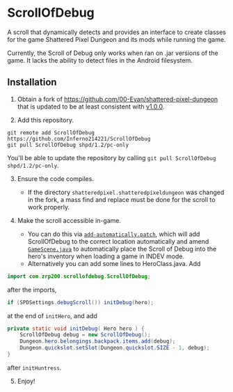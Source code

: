 # ScrollOfDebug
A scroll that dynamically detects and provides an interface to create classes for the game Shattered Pixel Dungeon and its mods while running the game.

Currently, the Scroll of Debug only works when ran on .jar versions of the game. It lacks the ability to detect files in the Android filesystem.

## Installation
1. Obtain a fork of <https://github.com/00-Evan/shattered-pixel-dungeon> that is updated to be at least consistent with [v1.0.0](https://github.com/00-Evan/shattered-pixel-dungeon/releases/tag/v1.0.0).

2. Add this repository.
````shell
git remote add ScrollOfDebug https://github.com/Inferno214221/ScrollOfDebug
git pull ScrollOfDebug shpd/1.2/pc-only
````
You'll be able to update the repository by calling `git pull ScrollOfDebug shpd/1.2/pc-only`.

3. Ensure the code compiles.
    * If the directory `shatteredpixel.shatteredpixeldungeon` was changed in the fork, a mass find and replace must be done for the scroll to work properly.

4. Make the scroll accessible in-game.
    * You can do this via [`add-automatically.patch`](https://github.com/Zrp200/ScrollOfDebug/blob/master/add-automatically.patch), which will add ScrollOfDebug to the correct location automatically and amend [`GameScene.java`](https://github.com/00-Evan/shattered-pixel-dungeon/blob/master/core/src/main/java/com/shatteredpixel/shatteredpixeldungeon/scenes/GameScene.java) to automatically place the Scroll of Debug into the hero's inventory when loading a game in INDEV mode.
    * Alternatively you can add some lines to HeroClass.java.
	  Add 
````java
import com.zrp200.scrollofdebug.ScrollOfDebug;
````
after the imports,
````java
if (SPDSettings.debugScroll()) initDebug(hero);
````
at the end of `initHero`, and add 
````java
private static void initDebug( Hero hero ) {
	ScrollOfDebug debug = new ScrollOfDebug();
	Dungeon.hero.belongings.backpack.items.add(debug);
	Dungeon.quickslot.setSlot(Dungeon.quickslot.SIZE - 1, debug);
}
```` 
after `initHuntress`.

5. Enjoy!
